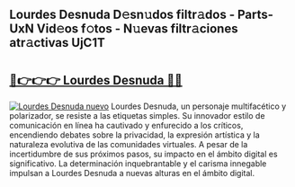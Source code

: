 ## Lourdes Desnuda D𝚎sn𝚞dos filtr𝚊dos - Parts-UxN Vid𝚎os f𝚘tos - N𝚞evas filtr𝚊ciones atr𝚊ctivas UjC1T

# <h2><a href="http://mb72alk.tromn.icu/?c=Lourdes+Desnuda">🔗👉👉👉 Lourdes Desnuda 🔗🔗</a></h2>

[![Lourdes Desnuda nuevo](https://i.imgur.com/pEAQMta.gif)](http://mb72alk.tromn.icu/?c=Lourdes+Desnuda)
Lourdes Desnuda, un personaje multifacético y polarizador, se resiste a las etiquetas simples. Su innovador estilo de comunicación en línea ha cautivado y enfurecido a los críticos, encendiendo debates sobre la privacidad, la expresión artística y la naturaleza evolutiva de las comunidades virtuales. A pesar de la incertidumbre de sus próximos pasos, su impacto en el ámbito digital es significativo. La determinación inquebrantable y el carisma innegable impulsan a Lourdes Desnuda a nuevas alturas en el ámbito digital.
